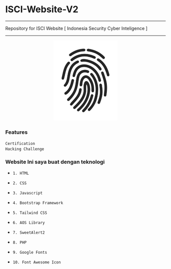 # ISCI-Website-V2
<hr>
Repository for ISCI Website [ Indonesia Security Cyber Inteligence ]
<hr>

<center>
<img src="assets/img/fingerPrint_01.png" style="width: 200px;">
</center>

### Features
```Certification```
<br>
```Hacking Challenge```


### Website Ini saya buat dengan teknologi 

- ```1. HTML```
- ```2. CSS```

- ```3. Javascript```

- ```4. Bootstrap Framework```

- ```5. Tailwind CSS```

- ```6. AOS Library```

- ```7. SweetAlert2```

- ```8. PHP```

- ```9. Google Fonts```

- ```10. Font Awesome Icon```
